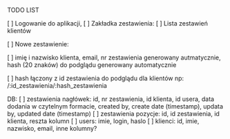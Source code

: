 TODO LIST

[ ] Logowanie do aplikacji, 
[ ] Zakładka zestawienia:
[ ] Lista zestawień klientów

[ ] Nowe zestawienie:

[ ] imię i nazwisko klienta, email, nr zestawienia generowany autmatycznie, hash (20 znaków) do podglądu generowany automatycznie

[ ] hash łączony z id zestawienia do podglądu dla klientów np: /:id_zestawienia/:hash_zestawienia



DB:
[ ] zestawienia nagłówek: id, nr zestawienia, id klienta, id usera, data dodania w czytelnym formacie, created by, create date (timestamp), updata by, updated date (timestamp)
[ ] zestawienia pozycje: id, id zestawienia, id klienta, reszta kolumn
[ ] users: imie, login, haslo
[ ] klienci: id, imie, nazwisko, email, inne kolumny?